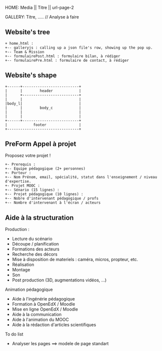 
HOME:
Media || Titre || url-page-2

GALLERY:
Titre, ..... // Analyse à faire

## Website's tree
```
+ home.html :
+-- galleryjs : calling up a json file's row, showing up the pop up.
+-- Team & Mission
+-- formulairePost.html : formulaire bilan, à rédiger
+-- formulairePre.html : formulaire de contact, à rédiger
```

## Website's shape
```
+------+--------------------------+
|      |        header            |
|      +--------------------------+
|      |                          |
|body_l|                          |
|      |        body_c            |
|      |                          |
|      |                          |
+------+--------------------------+
|            footer               |
+---------------------------------+
```

## PreForm Appel à projet

Proposez votre projet !
```
+- Prerequis :
+-- Equipe pédagogique (2+ personnes)
+- Porteur :
+-- Nom Prénom, email, spécialité, statut dans l'enseignement / niveau d'expertise.
+- Projet MOOC :
+-- Sénario (15 lignes) :
+-- Projet pédagogique (10 lignes) :
+-- Nobre d'intervenant pédagogique / profs
+-- Nombre d'intervenant à l'écran / acteurs
```

## Aide à la structuration

Production :
- Lecture du scénario
- Découpe / planification
- Formations des acteurs
- Recherche des décors
- Mise à disposition de materiels : caméra, micros, propteur, etc.
- Réalisation
- Montage
- Son
- Post production (3D, augmentations vidéos, ...)

Animation pédagogique
- Aide à l'ingénérie pédagogique
- Formation à OpenEdX / Moodle
- Mise en ligne OpenEdX / Moodle
- Aide à la communication
- Aide à l'animation du MOOC
- Aide à la rédaction d'articles scientifiques



To do list

- Analyser les pages ==> modele de page standart

